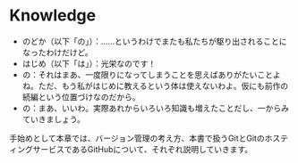 # Knowledge

- のどか（以下「の」）：……というわけでまたも私たちが駆り出されることになったわけだけど。
- はじめ（以下「は」）：光栄なのです！
- の：それはまあ、一度限りになってしまうことを思えばありがたいことよね。ただ、もう私がはじめに教えるという体は使えないわよ。仮にも前作の続編という位置づけなのだから。
- の：まあ、いいわ。実際あれからいろいろ知識も増えたことだし、一からみていきましょう。

手始めとして本章では、バージョン管理の考え方、本書で扱うGitとGitのホスティングサービスであるGitHubについて、それぞれ説明していきます。
